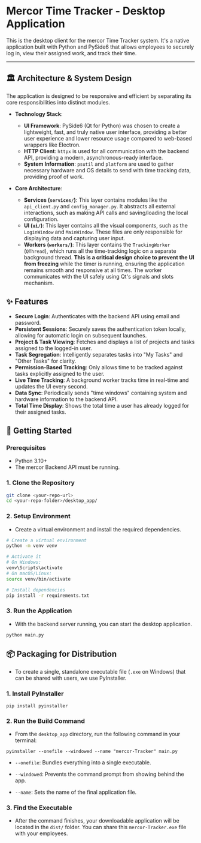 # Mercor Time Tracker - Desktop Application

This is the desktop client for the mercor Time Tracker system. It's a native application built with Python and PySide6 that allows employees to securely log in, view their assigned work, and track their time.

---

## 🏛️ Architecture & System Design

The application is designed to be responsive and efficient by separating its core responsibilities into distinct modules.

* **Technology Stack**:
    * **UI Framework**: PySide6 (Qt for Python) was chosen to create a lightweight, fast, and truly native user interface, providing a better user experience and lower resource usage compared to web-based wrappers like Electron.
    * **HTTP Client**: `httpx` is used for all communication with the backend API, providing a modern, asynchronous-ready interface.
    * **System Information**: `psutil` and `platform` are used to gather necessary hardware and OS details to send with time tracking data, providing proof of work.

* **Core Architecture**:
    * **Services (`services/`)**: This layer contains modules like the `api_client.py` and `config_manager.py`. It abstracts all external interactions, such as making API calls and saving/loading the local configuration.
    * **UI (`ui/`)**: This layer contains all the visual components, such as the `LoginWindow` and `MainWindow`. These files are only responsible for displaying data and capturing user input.
    * **Workers (`workers/`)**: This layer contains the `TrackingWorker` (`QThread`), which runs all the time-tracking logic on a separate background thread. **This is a critical design choice to prevent the UI from freezing** while the timer is running, ensuring the application remains smooth and responsive at all times. The worker communicates with the UI safely using Qt's signals and slots mechanism.

## ✨ Features

* **Secure Login**: Authenticates with the backend API using email and password.
* **Persistent Sessions**: Securely saves the authentication token locally, allowing for automatic login on subsequent launches.
* **Project & Task Viewing**: Fetches and displays a list of projects and tasks assigned to the logged-in user.
* **Task Segregation**: Intelligently separates tasks into "My Tasks" and "Other Tasks" for clarity.
* **Permission-Based Tracking**: Only allows time to be tracked against tasks explicitly assigned to the user.
* **Live Time Tracking**: A background worker tracks time in real-time and updates the UI every second.
* **Data Sync**: Periodically sends "time windows" containing system and hardware information to the backend API.
* **Total Time Display**: Shows the total time a user has already logged for their assigned tasks.

## 🚀 Getting Started

### Prerequisites

* Python 3.10+
* The mercor Backend API must be running.

### 1. Clone the Repository

```bash
git clone <your-repo-url>
cd <your-repo-folder>/desktop_app/
```

### 2. Setup Environment
- Create a virtual environment and install the required dependencies.
```bash
# Create a virtual environment
python -m venv venv

# Activate it
# On Windows:
venv\Scripts\activate
# On macOS/Linux:
source venv/bin/activate

# Install dependencies
pip install -r requirements.txt
```

### 3. Run the Application
- With the backend server running, you can start the desktop application.
```
python main.py
```

## 📦 Packaging for Distribution
- To create a single, standalone executable file (```.exe``` on Windows) that can be shared with users, we use PyInstaller.

### 1. Install PyInstaller
```
pip install pyinstaller
```

### 2. Run the Build Command
- From the ```desktop_app``` directory, run the following command in your terminal:
```
pyinstaller --onefile --windowed --name "mercor-Tracker" main.py
```
- ```--onefile```: Bundles everything into a single executable.

- ```--windowed```: Prevents the command prompt from showing behind the app.

- ```--name```: Sets the name of the final application file.

### 3. Find the Executable
- After the command finishes, your downloadable application will be located in the ```dist/``` folder. You can share this ```mercor-Tracker.exe``` file with your employees.
